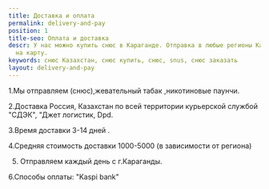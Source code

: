 ```yaml
---
title: Доставка и оплата
permalink: delivery-and-pay
position: 1
title-seo: Оплата и доставка
descr: У нас можно купить снюс в Караганде. Отправка в любые регионы Казахстана. Оплата
  на карту.
keywords: снюс Казахстан, снюс купить, снюс, snus, снюс заказать
layout: delivery-and-pay
---
```


1.Мы отправляем (снюс),жевательный табак ,никотиновые паунчи.

2.Доставка Россия, Казахстан по всей территории курьерской службой "СДЭК", "Джет логистик, Dpd.

3.Время доставки 3-14 дней .

4.Средняя стоимость доставки 1000-5000 (в зависимости от региона)

5. Отправляем каждый день с г.Караганды.

6.Способы оплаты: "Kaspi bank"